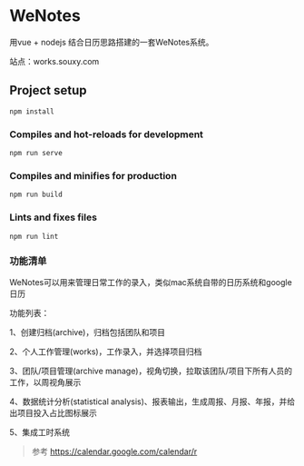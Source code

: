 # WeNotes

用vue + nodejs 结合日历思路搭建的一套WeNotes系统。

站点：works.souxy.com

## Project setup
```
npm install
```

### Compiles and hot-reloads for development
```
npm run serve
```

### Compiles and minifies for production
```
npm run build
```

### Lints and fixes files
```
npm run lint
```

### 功能清单

WeNotes可以用来管理日常工作的录入，类似mac系统自带的日历系统和google日历

功能列表：

1、创建归档(archive)，归档包括团队和项目

2、个人工作管理(works)，工作录入，并选择项目归档

3、团队/项目管理(archive manage)，视角切换，拉取该团队/项目下所有人员的工作，以周视角展示

4、数据统计分析(statistical analysis)、报表输出，生成周报、月报、年报，并给出项目投入占比图标展示

5、集成工时系统

> 参考 https://calendar.google.com/calendar/r
